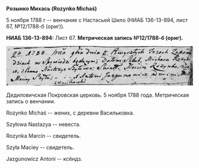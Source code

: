 **Розынко Михась (Rozynko Michaś)**

5 ноября 1788 г -- венчание с Настасьей Шило (НИАБ 136-13-894, лист 67,
№12/1788-б (ориг)).

**НИАБ 136-13-894:** Лист 67. **Метрическая запись №12/1788-б (ориг).**

![](./media/fef99bad50c4f81b10fc701419d281032ba9b720.png)

Дедиловичская Покровская церковь. 5 ноября 1788 года. Метрическая запись
о венчании.

Rozynko Michaś -- жених, с деревни Васильковка.

Szyłowa Nastazya -- невеста.

Rozynka Marcin -- свидетель.

Szyła Maciey -- свидетель.

Jazgunowicz Antoni -- ксёндз.
